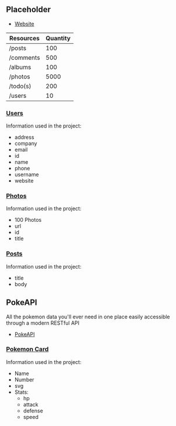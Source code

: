 ## Placeholder

- [Website ](https://jsonplaceholder.typicode.com/)

| Resources | Quantity |
| --------- | -------- |
| /posts    | 100      |
| /comments | 500      |
| /albums   | 100      |
| /photos   | 5000     |
| /todo(s)  | 200      |
| /users    | 10       |

### [Users](/api/placeholder/users/)

Information used in the project:

- address
- company
- email
- id
- name
- phone
- username
- website

### [Photos](/api/placeholder/photos/)

Information used in the project:

- 100 Photos
- url
- id
- title

### [Posts](/api/placeholder/posts/)

Information used in the project:

- title
- body

## PokeAPI

All the pokemon data you'll ever need in one place easily accessible through a modern RESTful API

- [PokeAPI](https://pokeapi.co/)

### [Pokemon Card](/api/pokeapi/)

Information used in the project:

- Name
- Number
- svg
- Stats:
  - hp
  - attack
  - defense
  - speed
